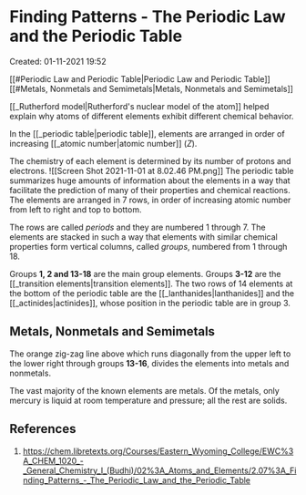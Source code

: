 # Finding Patterns - The Periodic Law and the Periodic Table
Created: 01-11-2021 19:52

[[#Periodic Law and Periodic Table|Periodic Law and Periodic Table]]
[[#Metals, Nonmetals and Semimetals|Metals, Nonmetals and Semimetals]]

[[_Rutherford model|Rutherford's nuclear model of the atom]] helped explain why atoms of different elements exhibit different chemical behavior.

In the [[_periodic table|periodic table]], elements are arranged in order of increasing [[_atomic number|atomic number]] ($Z$). 

The chemistry of each element is determined by its number of protons and electrons.
![[Screen Shot 2021-11-01 at 8.02.46 PM.png]]
The periodic table summarizes huge amounts of information about the elements in a way that facilitate the prediction of many of their properties and chemical reactions. The elements are arranged in 7 rows, in order of increasing atomic number from left to right and top to bottom.

The rows are called *periods* and they are numbered 1 through 7. The elements are stacked in such a way that elements with similar chemical properties form vertical columns, called *groups*, numbered from 1 through 18.

Groups **1, 2 and 13-18** are the main group elements. Groups **3-12** are the [[_transition elements|transition elements]]. The two rows of 14 elements at the bottom of the periodic table are the [[_lanthanides|lanthanides]] and the [[_actinides|actinides]], whose position in the periodic table are in group 3.

## Metals, Nonmetals and Semimetals

The orange zig-zag line above which runs diagonally from the upper left to the lower right through groups **13-16**, divides the elements into metals and nonmetals.

The vast majority of the known elements are metals. Of the metals, only mercury is liquid at room temperature and pressure; all the rest are solids.
 
## References
1. https://chem.libretexts.org/Courses/Eastern_Wyoming_College/EWC%3A_CHEM_1020_-_General_Chemistry_I_(Budhi)/02%3A_Atoms_and_Elements/2.07%3A_Finding_Patterns_-_The_Periodic_Law_and_the_Periodic_Table